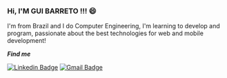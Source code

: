 ### Hi, I'M GUI BARRETO !!! :smile:



I'm from Brazil and I do Computer Engineering, I'm learning to develop and program, passionate about the best technologies for web and mobile development!

**_Find me_**

[![Linkedin Badge](https://img.shields.io/badge/-GuiBarreto-blue?style=flat-square&logo=Linkedin&logoColor=white&link=https://www.linkedin.com/in/guilherme-barreto-328261191)](https://www.linkedin.com/in/guilherme-barreto-328261191/)
[![Gmail Badge](https://img.shields.io/badge/-barretogui90@gmail.com-red?style=flat-square&logo=Gmail&logoColor=white&link=mailto:barretogui90@gmail.com)](barretogui90@gmail.com)

